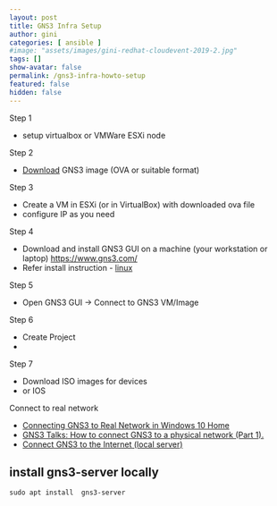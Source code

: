 ```yaml
---
layout: post
title: GNS3 Infra Setup
author: gini
categories: [ ansible ]
#image: "assets/images/gini-redhat-cloudevent-2019-2.jpg"
tags: []
show-avatar: false
permalink: /gns3-infra-howto-setup
featured: false
hidden: false
---
```


Step 1
- setup virtualbox or VMWare ESXi node

Step 2
- [Download](https://github.com/GNS3/gns3-gui/releases) GNS3 image (OVA or suitable format)

Step 3
- Create a VM in ESXi (or in VirtualBox) with downloaded ova file
- configure IP as you need

Step 4
- Download and install GNS3 GUI on a machine (your workstation or laptop) https://www.gns3.com/
- Refer install instruction - [linux](https://docs.gns3.com/1QXVIihk7dsOL7Xr7Bmz4zRzTsJ02wklfImGuHwTlaA4/index.html)

Step 5
- Open GNS3 GUI -> Connect to GNS3 VM/Image

Step 6
- Create Project
- 

Step 7
- Download ISO images for devices 
- or IOS



Connect to real network
- [Connecting GNS3 to Real Network in Windows 10 Home](https://www.gns3.com/qa/connecting-gns3-to-real-network-)
- [GNS3 Talks: How to connect GNS3 to a physical network (Part 1).](https://www.youtube.com/watch?v=Gpje9PV1j8U)
- [Connect GNS3 to the Internet (local server)](https://docs.gns3.com/1vFs-KENh2uUFfb47Q2oeSersmEK4WahzWX-HrMIMd00/index.html)

## install gns3-server locally
```
sudo apt install  gns3-server
```
